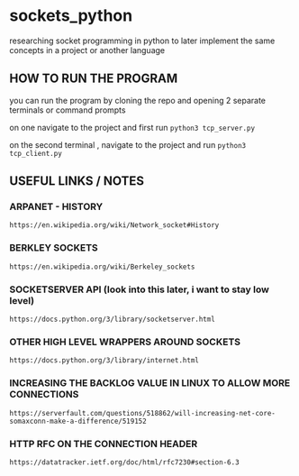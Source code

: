 # sockets_python
researching socket programming in python to later implement the same concepts in a project or another language


## HOW TO RUN THE PROGRAM
you can run the program by cloning the repo and opening 2 separate terminals or command prompts

on one navigate to the project and first run `python3 tcp_server.py`

on the second terminal , navigate to the project and run `python3 tcp_client.py`

## USEFUL LINKS / NOTES 

### ARPANET - HISTORY
`https://en.wikipedia.org/wiki/Network_socket#History`


### BERKLEY SOCKETS

`https://en.wikipedia.org/wiki/Berkeley_sockets`


### SOCKETSERVER API  (look into this later, i want to stay low level)
`https://docs.python.org/3/library/socketserver.html`

### OTHER HIGH LEVEL WRAPPERS AROUND SOCKETS
`https://docs.python.org/3/library/internet.html`


### INCREASING THE BACKLOG VALUE IN LINUX TO ALLOW MORE CONNECTIONS
`https://serverfault.com/questions/518862/will-increasing-net-core-somaxconn-make-a-difference/519152`

### HTTP RFC ON THE CONNECTION HEADER 
`https://datatracker.ietf.org/doc/html/rfc7230#section-6.3`